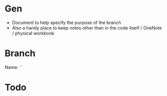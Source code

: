 # Gen
- Document to help specify the purpose of the branch
- Also a handy place to keep notes other than in the code itself / OneNote / physical workbook

# Branch
Name: ``

# Todo

